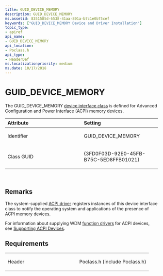 ```yaml
---
title: GUID_DEVICE_MEMORY
description: GUID_DEVICE_MEMORY
ms.assetid: 8351585d-6538-41aa-891a-b7c1e0b75cef
keywords: ["GUID_DEVICE_MEMORY Device and Driver Installation"]
topic_type:
- apiref
api_name:
- GUID_DEVICE_MEMORY
api_location:
- Poclass.h
api_type:
- HeaderDef
ms.localizationpriority: medium
ms.date: 10/17/2018
---
```


# GUID_DEVICE_MEMORY


The GUID_DEVICE_MEMORY [device interface class](https://msdn.microsoft.com/library/windows/hardware/ff541339) is defined for Advanced Configuration and Power Interface (ACPI) memory devices.

<table>
<colgroup>
<col width="50%" />
<col width="50%" />
</colgroup>
<thead>
<tr class="header">
<th align="left">Attribute</th>
<th align="left">Setting</th>
</tr>
</thead>
<tbody>
<tr class="odd">
<td align="left"><p>Identifier</p></td>
<td align="left"><p>GUID_DEVICE_MEMORY</p></td>
</tr>
<tr class="even">
<td align="left"><p>Class GUID</p></td>
<td align="left"><p>{3FD0F03D-92E0-45FB-B75C-5ED8FFB01021}</p></td>
</tr>
</tbody>
</table>

 

Remarks
-------

The system-supplied [ACPI driver](https://msdn.microsoft.com/library/windows/hardware/ff540493) registers instances of this device interface class to notify the operating system and applications of the presence of ACPI memory devices.

For information about supplying WDM [function drivers](https://msdn.microsoft.com/library/windows/hardware/ff546516) for ACPI devices, see [Supporting ACPI Devices](https://msdn.microsoft.com/library/windows/hardware/ff536161).

Requirements
------------

<table>
<colgroup>
<col width="50%" />
<col width="50%" />
</colgroup>
<tbody>
<tr class="odd">
<td align="left"><p>Header</p></td>
<td align="left">Poclass.h (include Poclass.h)</td>
</tr>
</tbody>
</table>

 

 





